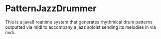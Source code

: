# PatternJazzDrummer
This is a java8 realtime system that generates rhythmical drum patterns outputted via midi to accompany a jazz soloist sending its melodies in via midi.
